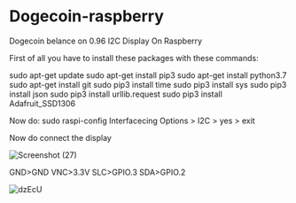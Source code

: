 # Dogecoin-raspberry
Dogecoin belance on 0.96 I2C Display On Raspberry

First of all you have to install these packages with these commands:

sudo apt-get update
sudo apt-get install pip3
sudo apt-get install python3.7 
sudo apt-get install git
sudo pip3 install time
sudo pip3 install sys
sudo pip3 install json
sudo pip3 install urllib.request
sudo pip3 install Adafruit_SSD1306


Now do:
sudo raspi-config
Interfacecing Options > I2C > yes > exit

Now do connect the display


![Screenshot (27)](https://user-images.githubusercontent.com/56398081/83659742-3afc2e80-a5c4-11ea-85d1-52eb2173f6dd.png)

GND>GND
VNC>3.3V
SLC>GPIO.3
SDA>GPIO.2

![dzEcU](https://user-images.githubusercontent.com/56398081/83660161-cb3a7380-a5c4-11ea-9008-69f2c7b5c290.png)




